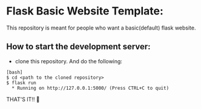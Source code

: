 # Flask Basic Website Template:

This repository is meant for people who want a basic(default) flask website.

## How to start the development server:

- clone this repository. And do the following:
```
[bash]
$ cd <path to the cloned repository>
$ flask run
  * Running on http://127.0.0.1:5000/ (Press CTRL+C to quit) 
```

THAT'S IT!! :partying_face:

